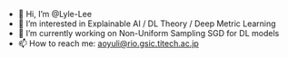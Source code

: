 - 👋 Hi, I’m @Lyle-Lee
- 👀 I’m interested in Explainable AI / DL Theory / Deep Metric Learning
- 🌱 I’m currently working on Non-Uniform Sampling SGD for DL models
- 📫 How to reach me: aoyuli@rio.gsic.titech.ac.jp

<!---
Lyle-Lee/Lyle-Lee is a ✨ special ✨ repository because its `README.md` (this file) appears on your GitHub profile.
You can click the Preview link to take a look at your changes.
--->
